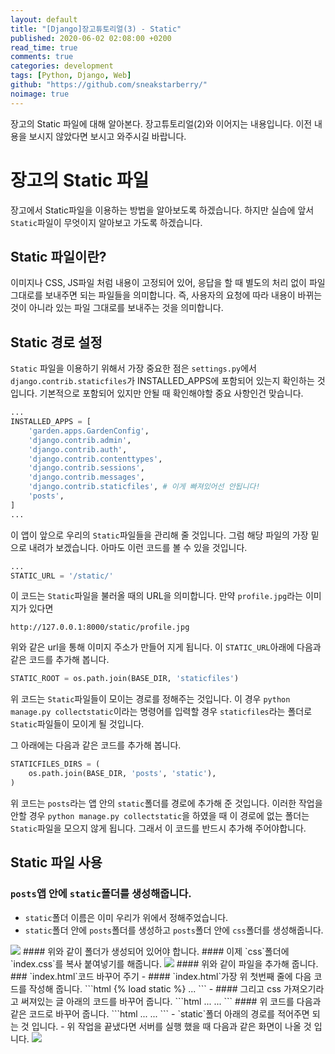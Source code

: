 ```yaml
---
layout: default
title: "[Django]장고튜토리얼(3) - Static"
published: 2020-06-02 02:08:00 +0200
read_time: true
comments: true
categories: development
tags: [Python, Django, Web]
github: "https://github.com/sneakstarberry/"
noimage: true
---
```

장고의 Static 파일에 대해 알아본다. 장고튜토리얼(2)와 이어지는 내용입니다. 이전 내용을 보시지 않았다면 보시고 와주시길 바랍니다.
<!--more-->

# 장고의 Static 파일
장고에서 Static파일을 이용하는 방법을 알아보도록 하겠습니다. 하지만 실습에 앞서 `Static`파일이 무엇이지 알아보고 가도록 하겠습니다.
## Static 파일이란?
이미지나 CSS, JS파일 처럼 내용이 고정되어 있어, 응답을 할 때 별도의 처리 없이 파일 그대로를 보내주면 되는 파일들을 의미합니다. 즉, 사용자의 요청에 따라 내용이 바뀌는 것이 아니라 있는 파일 그대로를 보내주는 것을 의미합니다.

## Static 경로 설정
`Static` 파일을 이용하기 위해서 가장 중요한 점은 `settings.py`에서`django.contrib.staticfiles`가 INSTALLED_APPS에 포함되어 있는지 확인하는 것입니다. 기본적으로 포함되어 있지만 안될 때 확인해야할 중요 사항인건 맞습니다.
```python
...
INSTALLED_APPS = [
    'garden.apps.GardenConfig',
    'django.contrib.admin',
    'django.contrib.auth',
    'django.contrib.contenttypes',
    'django.contrib.sessions',
    'django.contrib.messages',
    'django.contrib.staticfiles', # 이게 빠져있어선 안됩니다!
    'posts',
]
...
```
이 앱이 앞으로 우리의 `Static`파일들을 관리해 줄 것입니다.
그럼 해당 파일의 가장 밑으로 내려가 보겠습니다.
아마도 이런 코드를 볼 수 있을 것입니다.
```python
...
STATIC_URL = '/static/'
```
이 코드는 `Static`파일을 불러올 때의 URL을 의미합니다. 만약 `profile.jpg`라는 이미지가 있다면
```
http://127.0.0.1:8000/static/profile.jpg
```
위와 같은 url을 통해 이미지 주소가 만들어 지게 됩니다.
이 `STATIC_URL`아래에 다음과 같은 코드를 추가해 봅니다.
```python
STATIC_ROOT = os.path.join(BASE_DIR, 'staticfiles')
```
위 코드는 `Static`파일들이 모이는 경로를 정해주는 것입니다. 이 경우 `python manage.py collectstatic`이라는 명령어를 입력할 경우 `staticfiles`라는 폴더로 `Static`파일들이 모이게 될 것입니다.

그 아래에는 다음과 같은 코드를 추가해 봅니다.
```python
STATICFILES_DIRS = (
    os.path.join(BASE_DIR, 'posts', 'static'),
)
```
위 코드는 `posts`라는 앱 안의 `static`폴더를 경로에 추가해 준 것입니다. 이러한 작업을 안할 경우 `python manage.py collectstatic`을 하였을 때 이 경로에 없는 폴더는 `Static`파일을 모으지 않게 됩니다. 그래서 이 코드를 반드시 추가해 주어야합니다.

## Static 파일 사용
### `posts`앱 안에 `static`폴더를 생성해줍니다.
- `static`폴더 이름은 이미 우리가 위에서 정해주었습니다.
- `static`폴더 안에 `posts`폴더를 생성하고 `posts`폴더 안에 `css`폴더를 생성해줍니다.
<img src="/assets/images{{page.id}}/static.png" class="img-responsive">
#### 위와 같이 폴더가 생성되어 있어야 합니다.
#### 이제 `css`폴더에 `index.css`를 복사 붙여넣기를 해줍니다.
<img src="/assets/images{{page.id}}/css.png" class="img-responsive">
#### 위와 같이 파일을 추가해 줍니다.
### `index.html`코드 바꾸어 주기
- #### `index.html`가장 위 첫번째 줄에 다음 코드를 작성해 줍니다.
```html
{% load static %}
...
```
- #### 그리고 css 가져오기라고 써져있는 글 아래의 코드를 바꾸어 줍니다.
```html
...
<link rel="stylesheet" href="index.css">
...
```
#### 위 코드를 다음과 같은 코드로 바꾸어 줍니다.
```html
...
<link rel="stylesheet" href="{% static 'post/css/index.css' %}">
...
```
- `static`폴더 아래의 경로를 적어주면 되는 것 입니다.
- 위 작업을 끝냈다면 서버를 실행 했을 때 다음과 같은 화면이 나올 것 입니다.
<img src="/assets/images{{page.id}}/result.png" class="img-responsive">


